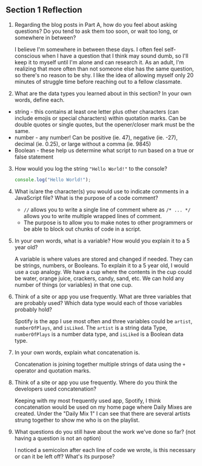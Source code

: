 ## Section 1 Reflection

1. Regarding the blog posts in Part A, how do you feel about asking questions? Do you tend to ask them too soon, or wait too long, or somewhere in between?

   I believe I'm somewhere in between these days. I often feel self-conscious when I have a question that I think may sound dumb, so I'll keep it to myself until I'm alone and can research it. As an adult, I'm realizing that more often than not someone else has the same question, so there's no reason to be shy. I like the idea of allowing myself only 20 minutes of struggle time before reaching out to a fellow classmate.

2. What are the data types you learned about in this section? In your own words, define each.

  * string - this contains at least one letter plus other characters (can include emojis or special characters) within quotation marks. Can be double quotes or single quotes, but the opener/closer mark must be the same.
  * number - any number! Can be positive (ie. 47), negative (ie. -27), decimal (ie. 0.25), or large without a comma (ie. 9845)
  * Boolean - these help us determine what script to run based on a true or false statement

3. How would you log the string `"Hello World!"` to the console?

   ```JavaScript
   console.log("Hello World!");
   ```

4. What is/are the character(s) you would use to indicate comments in a JavaScript file? What is the purpose of a code comment?

   * `//` allows you to write a single line of comment where as `/* ... */` allows you to write multiple wrapped lines of comment.
   * The purpose is to allow you to make notes to other programmers or be able to block out chunks of code in a script.

5. In your own words, what is a variable? How would you explain it to a 5 year old?

   A variable is where values are stored and changed if needed. They can be strings, numbers, or Booleans. To explain it to a 5 year old, I would use a cup analogy. We have a cup where the contents in the cup could be water, orange juice, crackers, candy, sand, etc. We can hold any number of things (or variables) in that one cup.

6. Think of a site or app you use frequently. What are three variables that are probably used? Which data type would each of those variables probably hold?

   Spotify is the app I use most often and three variables could be `artist`, `numberOfPlays`, and `isLiked`. The `artist` is a string data Type, `numberOfPlays` is a number data type, and `isLiked` is a Boolean data type.

7. In your own words, explain what concatenation is.

   Concatenation is joining together multiple strings of data using the `+` operator and quotation marks.

8. Think of a site or app you use frequently. Where do you think the developers used concatenation?

   Keeping with my most frequently used app, Spotify, I think concatenation would be used on my home page where Daily Mixes are created. Under the "Daily Mix 1" I can see that there are several artists strung together to show me who is on the playlist.

9. What questions do you still have about the work we've done so far? (not having a question is not an option)

   I noticed a semicolon after each line of code we wrote, is this necessary or can it be left off? What's its purpose?
